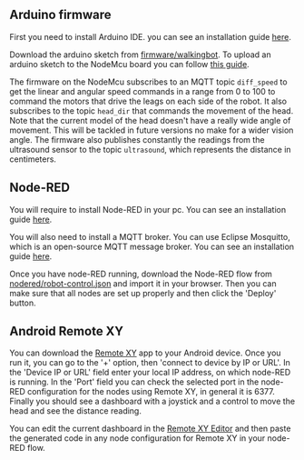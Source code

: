 ## Arduino firmware
First you need to install Arduino IDE. you can see an installation guide [here][1].

Download the arduino sketch from [firmware/walkingbot](../firmware/walkingbot).
To upload an arduino sketch to the NodeMcu board you can follow [this guide][2].

The firmware on the NodeMcu subscribes to an MQTT topic `diff_speed` to get the linear and angular speed commands in a range from 0 to 100 to command the motors that drive the leags on each side of the robot.
It also subscribes to the topic `head_dir` that commands the movement of the head. Note that the current model of the head doesn't have a really wide angle of movement. This will be tackled in future versions no make for a wider vision angle.
The firmware also publishes constantly the readings from the ultrasound sensor to the topic `ultrasound`, which represents the distance in centimeters.

## Node-RED
You will require to install Node-RED in your pc. You can see an installation guide [here][3].

You will also need to install a MQTT broker. You can use Eclipse Mosquitto, which is an open-source MQTT message broker. You can see an installation guide [here][4].

Once you have node-RED running, download the Node-RED flow from [nodered/robot-control.json](../nodered/robot-control.json) and import it in your browser.
Then you can make sure that all nodes are set up properly and then click the 'Deploy' button.

## Android Remote XY
You can download the [Remote XY][5] app to your Android device.
Once you run it, you can go to the '+' option, then 'connect to device by IP or URL'.
In the 'Device IP or URL' field enter your local IP address, on which node-RED is running.
In the 'Port' field you can check the selected port in the node-RED configuration for the nodes using Remote XY, in general it is 6377.
Finally you should see a dashboard with a joystick and a control to move the head and see the distance reading.

You can edit the current dashboard in the [Remote XY Editor][6] and then paste the generated code in any node configuration for Remote XY in your node-RED flow.

[1]: https://www.arduino.cc/en/software
[2]: https://www.instructables.com/Quick-Start-to-Nodemcu-ESP8266-on-Arduino-IDE/
[3]: https://nodered.org/docs/getting-started/local
[4]: https://mosquitto.org/download/
[5]: https://play.google.com/store/apps/details?id=com.shevauto.remotexy.free&hl=es&gl=US
[6]: https://remotexy.com/en/editor/
